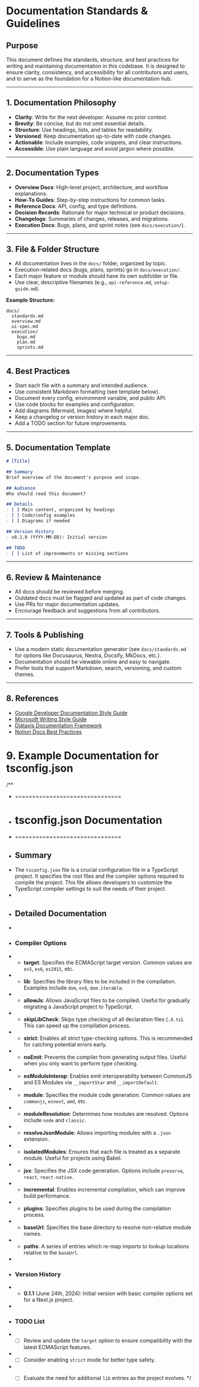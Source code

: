 # Documentation Standards & Guidelines

## Purpose
This document defines the standards, structure, and best practices for writing and maintaining documentation in this codebase. It is designed to ensure clarity, consistency, and accessibility for all contributors and users, and to serve as the foundation for a Notion-like documentation hub.

---

## 1. Documentation Philosophy
- **Clarity**: Write for the next developer. Assume no prior context.
- **Brevity**: Be concise, but do not omit essential details.
- **Structure**: Use headings, lists, and tables for readability.
- **Versioned**: Keep documentation up-to-date with code changes.
- **Actionable**: Include examples, code snippets, and clear instructions.
- **Accessible**: Use plain language and avoid jargon where possible.

---

## 2. Documentation Types
- **Overview Docs**: High-level project, architecture, and workflow explanations.
- **How-To Guides**: Step-by-step instructions for common tasks.
- **Reference Docs**: API, config, and type definitions.
- **Decision Records**: Rationale for major technical or product decisions.
- **Changelogs**: Summaries of changes, releases, and migrations.
- **Execution Docs**: Bugs, plans, and sprint notes (see `docs/execution/`).

---

## 3. File & Folder Structure
- All documentation lives in the `docs/` folder, organized by topic.
- Execution-related docs (bugs, plans, sprints) go in `docs/execution/`.
- Each major feature or module should have its own subfolder or file.
- Use clear, descriptive filenames (e.g., `api-reference.md`, `setup-guide.md`).

**Example Structure:**
```
docs/
  standards.md
  overview.md
  ui-spec.md
  execution/
    bugs.md
    plan.md
    sprints.md
```

---

## 4. Best Practices
- Start each file with a summary and intended audience.
- Use consistent Markdown formatting (see template below).
- Document every config, environment variable, and public API.
- Use code blocks for examples and configuration.
- Add diagrams (Mermaid, images) where helpful.
- Keep a changelog or version history in each major doc.
- Add a TODO section for future improvements.

---

## 5. Documentation Template
```markdown
# [Title]

## Summary
Brief overview of the document's purpose and scope.

## Audience
Who should read this document?

## Details
- [ ] Main content, organized by headings
- [ ] Code/config examples
- [ ] Diagrams if needed

## Version History
- v0.1.0 (YYYY-MM-DD): Initial version

## TODO
- [ ] List of improvements or missing sections
```

---

## 6. Review & Maintenance
- All docs should be reviewed before merging.
- Outdated docs must be flagged and updated as part of code changes.
- Use PRs for major documentation updates.
- Encourage feedback and suggestions from all contributors.

---

## 7. Tools & Publishing
- Use a modern static documentation generator (see `docs/standards.md` for options like Docusaurus, Nextra, Docsify, MkDocs, etc.).
- Documentation should be viewable online and easy to navigate.
- Prefer tools that support Markdown, search, versioning, and custom themes.

---

## 8. References
- [Google Developer Documentation Style Guide](https://developers.google.com/style)
- [Microsoft Writing Style Guide](https://learn.microsoft.com/en-us/style-guide/welcome/)
- [Diátaxis Documentation Framework](https://diataxis.fr/)
- [Notion Docs Best Practices](https://www.notion.so/help/guides/best-practices-for-documentation)

# 9. Example Documentation for tsconfig.json
/**
 * ===============================
 * # tsconfig.json Documentation
 * ===============================
 * ## Summary
 * The `tsconfig.json` file is a crucial configuration file in a TypeScript project. It specifies the root files and the compiler options required to compile the project. This file allows developers to customize the TypeScript compiler settings to suit the needs of their project.
 *
 * ## Detailed Documentation
 *
 * ### Compiler Options
 * - **target**: Specifies the ECMAScript target version. Common values are `es5`, `es6`, `es2015`, etc.
 * - **lib**: Specifies the library files to be included in the compilation. Examples include `dom`, `es6`, `dom.iterable`.
 * - **allowJs**: Allows JavaScript files to be compiled. Useful for gradually migrating a JavaScript project to TypeScript.
 * - **skipLibCheck**: Skips type checking of all declaration files (`.d.ts`). This can speed up the compilation process.
 * - **strict**: Enables all strict type-checking options. This is recommended for catching potential errors early.
 * - **noEmit**: Prevents the compiler from generating output files. Useful when you only want to perform type checking.
 * - **esModuleInterop**: Enables emit interoperability between CommonJS and ES Modules via `__importStar` and `__importDefault`.
 * - **module**: Specifies the module code generation. Common values are `commonjs`, `esnext`, `amd`, etc.
 * - **moduleResolution**: Determines how modules are resolved. Options include `node` and `classic`.
 * - **resolveJsonModule**: Allows importing modules with a `.json` extension.
 * - **isolatedModules**: Ensures that each file is treated as a separate module. Useful for projects using Babel.
 * - **jsx**: Specifies the JSX code generation. Options include `preserve`, `react`, `react-native`.
 * - **incremental**: Enables incremental compilation, which can improve build performance.
 * - **plugins**: Specifies plugins to be used during the compilation process.
 * - **baseUrl**: Specifies the base directory to resolve non-relative module names.
 * - **paths**: A series of entries which re-map imports to lookup locations relative to the `baseUrl`.
 *
 * ### Version History
 * - **0.1.1** (June 24th, 2024): Initial version with basic compiler options set for a Next.js project.
 *
 * ### TODO List
 * - [ ] Review and update the `target` option to ensure compatibility with the latest ECMAScript features.
 * - [ ] Consider enabling `strict` mode for better type safety.
 * - [ ] Evaluate the need for additional `lib` entries as the project evolves.
 */


